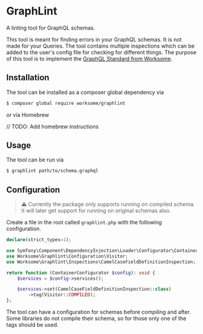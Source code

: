 # GraphLint

A linting tool for GraphQL schemas. 

This tool is meant for finding errors in your GraphQL schemas.
It is not made for your Queries.
The tool contains multiple inspections which can be added to the user's config file for checking for different things.
The purpose of this tool is
to implement the [GraphQL Standard from Worksome](https://github.com/worksome/graphql-standards).

## Installation
The tool can be installed as a composer global dependency via
```bash
$ composer global require worksome/graphlint
```
or via Homebrew 

// TODO: Add homebrew instructions

## Usage
The tool can be run via
```bash
$ graphlint path/to/schema.graphql
```

## Configuration


> ⚠️ Currently the package only supports running on compiled schema.
> It will later get support for running on original schemas also.

Create a file in the root called `graphlint.php` with the following configuration.

```php
declare(strict_types=1);

use Symfony\Component\DependencyInjection\Loader\Configurator\ContainerConfigurator;
use Worksome\Graphlint\Configuration\Visitor;
use Worksome\Graphlint\Inspections\CamelCaseFieldDefinitionInspection;

return function (ContainerConfigurator $config): void {
    $services = $config->services();

    $services->set(CamelCaseFieldDefinitionInspection::class)
        ->tag(Visitor::COMPILED);
};
```

The tool can have a configuration for schemas before compiling and after.
Some libraries do not compile their schema, so for those only one of the tags should be used.